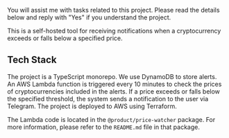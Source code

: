 You will assist me with tasks related to this project. Please read the details below and reply with "Yes" if you understand the project.

This is a self-hosted tool for receiving notifications when a cryptocurrency exceeds or falls below a specified price.

## Tech Stack

The project is a TypeScript monorepo. We use DynamoDB to store alerts. An AWS Lambda function is triggered every 10 minutes to check the prices of cryptocurrencies included in the alerts. If a price exceeds or falls below the specified threshold, the system sends a notification to the user via Telegram. The project is deployed to AWS using Terraform.

The Lambda code is located in the `@product/price-watcher` package. For more information, please refer to the `README.md` file in that package.